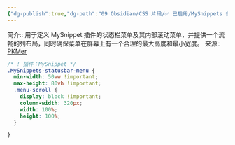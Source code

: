 ```yaml
---
{"dg-publish":true,"dg-path":"09 Obsidian/CSS 片段/✅ 已启用/MySnippets 多栏布局.md","permalink":"/09 Obsidian/CSS 片段/✅ 已启用/MySnippets 多栏布局/","created":"2025-06-09","updated":"2025-07-31"}
---
```



简介:: 用于定义 MySnippet 插件的状态栏菜单及其内部滚动菜单，并提供一个流畅的列布局，同时确保菜单在屏幕上有一个合理的最大高度和最小宽度。
来源:: [PKMer](https://pkmer.cn/Pkmer-Docs/10-obsidian/obsidian%E5%A4%96%E8%A7%82/css-%E7%89%87%E6%AE%B5/obsidian%E6%8F%92%E4%BB%B6%E6%A0%B7%E5%BC%8F-mysnippets%E7%9A%84%E5%A4%9A%E6%A0%8F%E5%B8%83%E5%B1%80/)

```css
/* ! 插件：MySnippet */
.MySnippets-statusbar-menu {
  min-width: 50vw !important;
  max-height: 80vh !important;
  .menu-scroll {
    display: block !important;
    column-width: 320px;
    width: 100%;
    height: 100%;
  }

}
```